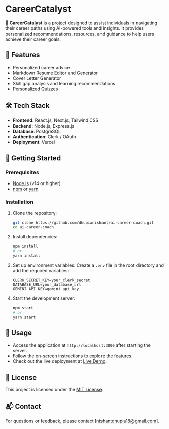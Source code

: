 # CareerCatalyst


🚀 **CareerCatalyst** is a project designed to assist individuals in navigating their career paths using AI-powered tools and insights. It provides personalized recommendations, resources, and guidance to help users achieve their career goals.

## 🌟 Features
- Personalized career advice
- Markdown Resume Editor and Generator 
- Cover Letter Generator 
- Skill gap analysis and learning recommendations
- Personalized Quizzes

## 🛠️ Tech Stack
- **Frontend**: React.js, Next.js, Tailwind CSS  
- **Backend**: Node.js, Express.js  
- **Database**: PostgreSQL  
- **Authentication**: Clerk / OAuth  
- **Deployment**: Vercel  

## 🚀 Getting Started

### Prerequisites
- [Node.js](https://nodejs.org/) (v14 or higher)
- [npm](https://www.npmjs.com/) or [yarn](https://yarnpkg.com/)

### Installation
1. Clone the repository:
    ```bash
    git clone https://github.com/dhupianishant/ai-career-coach.git
    cd ai-career-coach
    ```

2. Install dependencies:
    ```bash
    npm install
    # or
    yarn install
    ```

3. Set up environment variables:
    Create a `.env` file in the root directory and add the required variables:
    ```
    CLERK_SECRET_KEY=your_clerk_secret
    DATABASE_URL=your_database_url
    GEMINI_API_KEY=gemini_api_key
    ```

4. Start the development server:
    ```bash
    npm start
    # or
    yarn start
    ```

## 📌 Usage
- Access the application at `http://localhost:3000` after starting the server.
- Follow the on-screen instructions to explore the features.
- Check out the live deployment at [Live Demo](https://ai-career-catalyst.vercel.app/).


## 📜 License
This project is licensed under the [MIT License](LICENSE).

## 📬 Contact
For questions or feedback, please contact [nishantdhupia18@gmail.com].